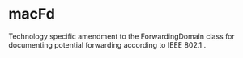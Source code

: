 # macFd
Technology specific amendment to the ForwardingDomain class for documenting potential forwarding according to IEEE 802.1 .
